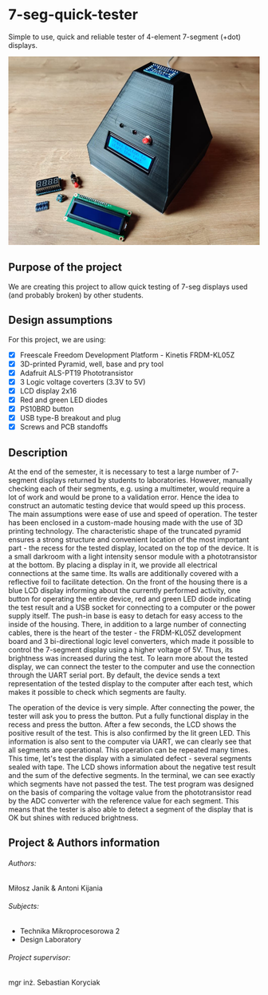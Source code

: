 # 7-seg-quick-tester
Simple to use, quick and reliable tester of 4-element 7-segment (+dot) displays. 

![7-seg-tester concept](https://github.com/mijanik/7-seg-tester-Project/blob/main/7-seg-tester-photo.jpg)

## Purpose of the project
We are creating this project to allow quick testing of 7-seg displays used (and probably broken) by other students.

## Design assumptions
For this project, we are using: 

- [x] Freescale Freedom Development Platform - Kinetis FRDM-KL05Z
- [x] 3D-printed Pyramid, well, base and pry tool
- [x] Adafruit ALS-PT19 Phototransistor
- [x] 3 Logic voltage coverters (3.3V to 5V)
- [x] LCD display 2x16
- [x] Red and green LED diodes
- [x] PS10BRD button
- [x] USB type-B breakout and plug
- [x] Screws and PCB standoffs

## Description

At the end of the semester, it is necessary to test a large number of 7-segment displays returned by students to laboratories. However, manually checking each of their segments, e.g. using a multimeter, would require a lot of work and would be prone to a validation error. Hence the idea to construct an automatic testing device that would speed up this process. The main assumptions were ease of use and speed of operation.
The tester has been enclosed in a custom-made housing made with the use of 3D printing technology. The characteristic shape of the truncated pyramid ensures a strong structure and convenient location of the most important part - the recess for the tested display, located on the top of the device. It is a small darkroom with a light intensity sensor module with a phototransistor at the bottom. By placing a display in it, we provide all electrical connections at the same time. Its walls are additionally covered with a reflective foil to facilitate detection.
On the front of the housing there is a blue LCD display informing about the currently performed activity, one button for operating the entire device, red and green LED diode indicating the test result and a USB socket for connecting to a computer or the power supply itself. The push-in base is easy to detach for easy access to the inside of the housing. There, in addition to a large number of connecting cables, there is the heart of the tester - the FRDM-KL05Z development board and 3 bi-directional logic level converters, which made it possible to control the 7-segment display using a higher voltage of 5V. Thus, its brightness was increased during the test.
To learn more about the tested display, we can connect the tester to the computer and use the connection through the UART serial port. By default, the device sends a text representation of the tested display to the computer after each test, which makes it possible to check which segments are faulty.

The operation of the device is very simple. After connecting the power, the tester will ask you to press the button. Put a fully functional display in the recess and press the button. After a few seconds, the LCD shows the positive result of the test. This is also confirmed by the lit green LED. This information is also sent to the computer via UART, we can clearly see that all segments are operational.
This operation can be repeated many times. This time, let's test the display with a simulated defect - several segments sealed with tape. The LCD shows information about the negative test result and the sum of the defective segments. In the terminal, we can see exactly which segments have not passed the test.
The test program was designed on the basis of comparing the voltage value from the phototransistor read by the ADC converter with the reference value for each segment. This means that the tester is also able to detect a segment of the display that is OK but shines with reduced brightness.

## Project & Authors information

###### Authors:

Miłosz Janik & Antoni Kijania

###### Subjects:

- Technika Mikroprocesorowa 2
- Design Laboratory

###### Project supervisor:

mgr inż. Sebastian Koryciak
